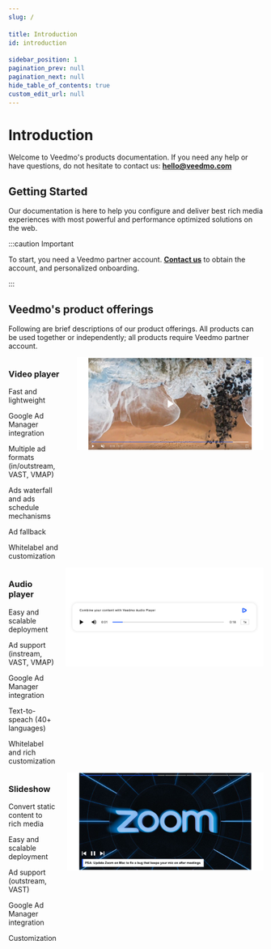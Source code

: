 ```yaml
---
slug: /

title: Introduction
id: introduction

sidebar_position: 1
pagination_prev: null
pagination_next: null
hide_table_of_contents: true
custom_edit_url: null
---
```


# Introduction

Welcome to Veedmo's products documentation. If you need any help or have questions, do not hesitate to contact us: **[hello@veedmo.com](mailto:hello@veedmo.com)**

## Getting Started

Our documentation is here to help you configure and deliver best rich media experiences with most powerful and performance optimized solutions on the web.

:::caution Important

To start, you need a Veedmo partner account. **[Contact us](https://veedmo.com)** to obtain the account, and personalized onboarding.

:::

## Veedmo's product offerings

Following are brief descriptions of our product offerings. All products can be used together or independently; all products require Veedmo partner account.

<div class="columns col-2">
  <div>
    <h3>Video player</h3>
    <p>Fast and lightweight</p>
    <p>Google Ad Manager integration</p>
    <p>Multiple ad formats (in/outstream, VAST, VMAP)</p>
    <p>Ads waterfall and ads schedule mechanisms</p>
    <p>Ad fallback</p>
    <p>Whitelabel and customization</p>
  </div>
  <div>
    <img src="/img/veedmo-video-player.jpg" />
  </div>
</div>

<div class="columns col-2">
  <div>
    <h3>Audio player</h3>
    <p>Easy and scalable deployment</p>
    <p>Ad support (instream, VAST, VMAP)</p>
    <p>Google Ad Manager integration</p>
    <p>Text-to-speach (40+ languages)</p>
    <p>Whitelabel and rich customization</p>
  </div>
  <div>
    <img src="/img/veedmo-audio-player.jpg" />
  </div>
</div>

<div class="columns col-2">
  <div>
    <h3>Slideshow</h3>
    <p>Convert static content to rich media</p>
    <p>Easy and scalable deployment</p>
    <p>Ad support (outstream, VAST)</p>
    <p>Google Ad Manager integration</p>
    <p>Customization</p>
  </div>
  <div>
    <img src="/img/veedmo-slideshow.jpg" />
  </div>
</div>